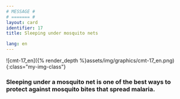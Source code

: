 ```yaml
---
# MESSAGE #
# ======= #
layout: card
identifier: 17
title: Sleeping under mosquito nets

lang: en
---
```


![cmt-17_en]({% render_depth %}assets/img/graphics/cmt-17_en.png){:class="my-img-class"}

### Sleeping under a mosquito net is one of the best ways to protect against mosquito bites that spread malaria.
